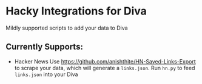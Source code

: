 # Hacky Integrations for Diva

Mildly supported scripts to add your data to Diva

## Currently Supports:

- Hacker News
    Use https://github.com/anishthite/HN-Saved-Links-Export to scrape your data, which will generate a `links.json`. Run `hn.py` to feed `links.json` into your Diva
